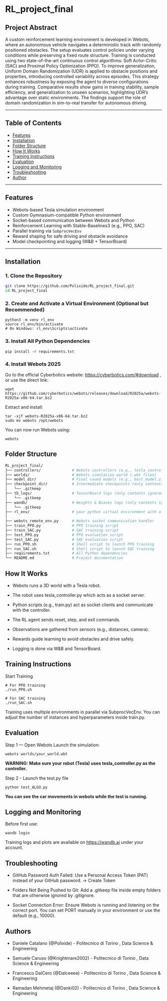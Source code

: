# RL_project_final
## Project Abstract

A custom reinforcement learning environment is developed in Webots, where an autonomous vehicle
navigates a deterministic track with randomly positioned obstacles. The setup evaluates control policies under varying conditions while preserving a fixed
route structure. Training is conducted using two
state-of-the-art continuous control algorithms: Soft
Actor-Critic (SAC) and Proximal Policy Optimization (PPO). To improve generalization, Uniform Domain Randomization (UDR) is applied to obstacle positions and properties, introducing controlled variability across episodes. This strategy enhances robustness
by exposing the agent to diverse configurations during
training. Comparative results show gains in training stability, sample efficiency, and generalization to
unseen scenarios, highlighting UDR’s advantage over
static environments. The findings support the role
of domain randomization in sim-to-real transfer for
autonomous driving.

---

## Table of Contents

- [Features](#features)
- [Installation](#installation)
- [Folder Structure](#folder-structure)
- [How It Works](#how-it-works)
- [Training Instructions](#training-instructions)
- [Evaluation](#evaluation)
- [Logging and Monitoring](#logging-and-monitoring)
- [Troubleshooting](#troubleshooting)
- [Author](#author)

---

## Features

- Webots-based Tesla simulation environment
- Custom Gymnasium-compatible Python environment
- Socket-based communication between Webots and Python
- Reinforcement Learning with Stable-Baselines3 (e.g., PPO, SAC)
- Parallel training via `SubprocVecEnv`
- Reward shaping for safe driving and obstacle avoidance
- Model checkpointing and logging (W&B + TensorBoard)

---

## Installation

### 1. Clone the Repository

```bash
git clone https://github.com/Polixide/RL_project_final.git
cd RL_project_final
```

### 2. Create and Activate a Virtual Environment (Optional but Recommended)
```
python3 -m venv rl_env
source rl_env/bin/activate      
# On Windows: rl_env\Scripts\activate
```
### 3. Install All Python Dependencies
```
pip install -r requirements.txt
```
### 4. Install Webots 2025
Go to the official Cyberbotics website: https://cyberbotics.com/#download ,
or use the direct link:
```
wget https://github.com/cyberbotics/webots/releases/download/R2025a/webots-R2025a-x86-64.tar.bz2
```
Extract and install:
```
tar -xjf webots-R2025a-x86-64.tar.bz2
sudo mv webots /opt/webots
```
You can now run Webots using:
```
webots
```


## Folder Structure
```bash
RL_project_final/
├── controllers/              # Webots controllers (e.g., tesla_controller.py)
├── worlds/                   # Webots simulation world (.wbt files)
├── model_dir/                # Final saved models (e.g., best_model.zip)
├── checkpoint_dir/           # Intermediate checkpoints (only contents ignored)
│   └── .gitkeep
├── tb_logs/                  # TensorBoard logs (only contents ignored)
│   └── .gitkeep
├── wandb/                    # Weights & Biases logs (only contents ignored)
│   └── .gitkeep
├── rl_env/                   # your python virtual environment with all the dependencies
│  
├── webots_remote_env.py      # Webots socket communication handler
├── train_PPO.py              # PPO training script
├── train_SAC.py              # SAC training script
├── test_PPO.py               # PPO evaluation script
├── test_SAC.py               # SAC evaluation script
├── run_PPO.sh                # Shell script to launch PPO training
├── run_SAC.sh                # Shell script to launch SAC training
├── requirements.txt          # All Python dependencies
└── README.md                 # Project documentation

```
## How It Works
- Webots runs a 3D world with a Tesla robot.

- The robot uses tesla_controller.py which acts as a socket server.

- Python scripts (e.g., train.py) act as socket clients and communicate with the controller.

- The RL agent sends reset, step, and exit commands.

- Observations are gathered from sensors (e.g., distances, camera).

- Rewards guide learning to avoid obstacles and drive safely.

- Logging is done via W&B and TensorBoard.

## Training Instructions



Start Training
```
# For PPO training
./run_PPO.sh

# For SAC training
./run_SAC.sh
```
Training uses multiple environments in parallel via SubprocVecEnv. You can adjust the number of instances and hyperparameters inside train.py.

## Evaluation
Step 1 — Open Webots
Launch the simulation:


```
webots worlds/your_world.wbt
```
**WARNING: Make sure your robot (Tesla) uses tesla_controller.py as the controller.**

Step 2 - Launch the test.py file
```
python test_ALGO.py 
```
**You can see the car movements in webots while the test is running.**

## Logging and Monitoring
Before first use:
```
wandb login
```
Training logs and plots are available on https://wandb.ai under your account.

## Troubleshooting

- GitHub Password Auth Failed:
Use a Personal Access Token (PAT) instead of your GitHub password.
→ Create Token

- Folders Not Being Pushed to Git:
Add a .gitkeep file inside empty folders that are otherwise ignored by .gitignore.

- Socket Connection Error:
Ensure Webots is running and listening on the correct port.
You can set PORT manually in your environment or use the default (e.g., 10000).

## Authors

- Daniele Catalano (@Polixide) - Politecnico di Torino , Data Science & Engineering
- Samuele Caruso (@Knightmare2002) - Politecnico di Torino , Data Science & Engineering

- Francesco DalCero (@Dalceeee) - Politecnico di Torino , Data Science & Engineering

- Ramadan Mehmetaj (@Danki02) - Politecnico di Torino , Data Science & Engineering
